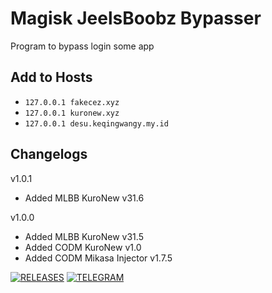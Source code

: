 # Magisk JeelsBoobz Bypasser
Program to bypass login some app

## Add to Hosts
- `127.0.0.1 fakecez.xyz`
- `127.0.0.1 kuronew.xyz`
- `127.0.0.1 desu.keqingwangy.my.id`

## Changelogs
v1.0.1
- Added MLBB KuroNew v31.6

v1.0.0
- Added MLBB KuroNew v31.5
- Added CODM KuroNew v1.0
- Added CODM Mikasa Injector v1.7.5


[![RELEASES](https://img.shields.io/github/downloads/JeelsBoobz/JeelsBypasser/total.svg)](https://github.com/JeelsBoobz/JeelsBypasser/releases)
[![TELEGRAM](https://img.shields.io/badge/Telegram%20-Join%20Channel%20-blue)](https://t.me/JeelsBoobz)